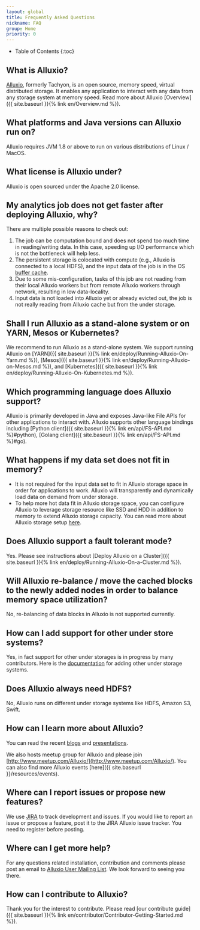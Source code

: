 ```yaml
---
layout: global
title: Frequently Asked Questions
nickname: FAQ
group: Home
priority: 0
---
```


* Table of Contents
{:toc}

## What is Alluxio?

[Alluxio](http://www.alluxio.org/), formerly Tachyon, is an open source, memory speed, virtual
distributed storage. It enables any application to interact with any data from any storage system
 at memory speed. Read more about Alluxio [Overview]({{ site.baseurl }}{% link en/Overview.md %}).

## What platforms and Java versions can Alluxio run on?

Alluxio requires JVM 1.8 or above to run on various distributions of Linux / MacOS.

## What license is Alluxio under?

Alluxio is open sourced under the Apache 2.0 license.

## My analytics job does not get faster after deploying Alluxio, why?

There are multiple possible reasons to check out:
1. The job can be computation bound and does not spend too much time in reading/writing data.
In this case, speeding up I/O performance which is not the bottleneck will help less.
1. The persistent storage is colocated with compute (e.g., Alluxio is connected to a local
HDFS), and the input data of the job is in the OS
[buffer cache](https://www.tldp.org/LDP/sag/html/buffer-cache.html).
1. Due to some mis-configuration, tasks of this job are not reading from their local Alluxio workers
but from remote Alluxio workers through network, resulting in low data-locality.
1. Input data is not loaded into Alluxio yet or already evicted out, the job is not really reading
from Alluxio cache but from the under storage.

## Shall I run Alluxio as a stand-alone system or on YARN, Mesos or Kubernetes?

We recommend to run Alluxio as a stand-alone system.  We support running Alluxio on [YARN]({{
site.baseurl }}{% link en/deploy/Running-Alluxio-On-Yarn.md %}), [Mesos]({{ site.baseurl }}{% link
en/deploy/Running-Alluxio-on-Mesos.md %}), and [Kubernetes]({{ site.baseurl }}{% link
en/deploy/Running-Alluxio-On-Kubernetes.md %}).

## Which programming language does Alluxio support?

Alluxio is primarily developed in Java and exposes Java-like File APIs for other applications to
interact with. Alluxio supports other language bindings including [Python client]({{ site.baseurl
}}{% link en/api/FS-API.md %}#python), [Golang client]({{ site.baseurl }}{% link en/api/FS-API.md
%}#go).

## What happens if my data set does not fit in memory?

- It is not required for the input data set to fit in Alluxio storage space in order for
applications to work. Alluxio will transparently and dynamically load data on demand from under
storage.
- To help more hot data fit in Alluxio storage space, you can configure Alluxio to leverage storage
resource like SSD and HDD in addition to memory to extend Alluxio storage capacity. You can read
more about Alluxio storage setup [here](Alluxio-Storage.html).

## Does Alluxio support a fault tolerant mode?

Yes. Please see instructions about [Deploy Alluxio on a Cluster]({{ site.baseurl }}{% link
en/deploy/Running-Alluxio-On-a-Cluster.md %}).

## Will Alluxio re-balance / move the cached blocks to the newly added nodes in order to balance memory space utilization?

No, re-balancing of data blocks in Alluxio is not supported currently.

## How can I add support for other under store systems?

Yes, in fact support for other under storages is in progress by many contributors. Here is the
[documentation](DevelopingUFSExtensions.html) for adding other under storage systems.

## Does Alluxio always need HDFS?

No, Alluxio runs on different under storage systems like HDFS, Amazon S3, Swift.

## How can I learn more about Alluxio?

You can read the recent [blogs](/resources/posts) and [presentations](/resources/presentations).

We also hosts meetup group for Alluxio and please join
[http://www.meetup.com/Alluxio/](http://www.meetup.com/Alluxio/). You can also find more Alluxio
events [here]({{ site.baseurl }}/resources/events).

## Where can I report issues or propose new features?

We use [JIRA](https://alluxio.atlassian.net/projects/ALLUXIO) to track development and issues.  If
you would like to report an issue or propose a feature, post it to the JIRA Alluxio issue
tracker. You need to register before posting.

## Where can I get more help?

For any questions related installation, contribution and comments please post an email to [Alluxio
User Mailing List](https://groups.google.com/forum/?fromgroups#!forum/alluxio-users).  We look
forward to seeing you there.

## How can I contribute to Alluxio?

Thank you for the interest to contribute. Please read [our contribute guide]({{ site.baseurl }}{%
link en/contributor/Contributor-Getting-Started.md %}).
